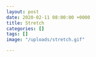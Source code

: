 ```yaml
---
layout: post
date: 2020-02-11 08:00:00 +0000
title: Stretch
categories: []
tags: []
image: "/uploads/stretch.gif"

---
```

